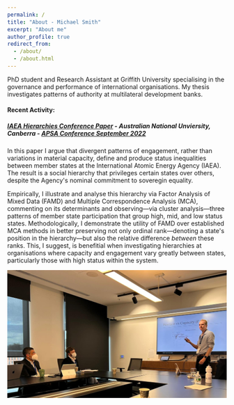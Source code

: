 ```yaml
---
permalink: /
title: "About - Michael Smith"
excerpt: "About me"
author_profile: true
redirect_from: 
  - /about/
  - /about.html
---
```


PhD student and Research Assistant at Griffith University specialising in the governance and performance of international organisations. My thesis investigates patterns of authority at multilateral development banks.
  
  
  
#### Recent Activity:
##### [IAEA Hierarchies Conference Paper](/talks/2022_09_APSA_IAEA) - Australian National Unviersity, Canberra - [APSA Conference September 2022](https://politicsir.cass.anu.edu.au/events/2022-apsa-annual-conference)
In this paper I argue that divergent patterns of engagement, rather than variations in material capacity, define and produce status inequalities between member states  at the International Atomic Energy Agency (IAEA). The result is a social hierarchy that privileges certain states over others, despite the Agency's nominal commitment to soveregin equality.

Empirically, I illustrate and analyse this hierarchy via Factor Analysis of Mixed Data (FAMD) and Multiple Correspondence Analysis (MCA), commenting on its determinants and observing—via cluster analysis—three patterns of member state participation that group high, mid, and low status states. Methodologically, I demonstrate the utility of FAMD over established MCA methods in better preserving not only ordinal rank—denoting a state's position in the hierarchy—but also the relative difference *between* these ranks. This, I suggest, is benefitial when investigating hierarchies at organisations where capacity and engagement vary greatly between states, particularly those with high status within the system.

![International Relations Stream #3, Monday September 26 2022](/images/APSA_2022_09_Talk_Image.png)
